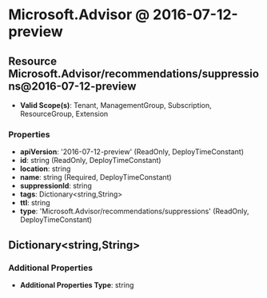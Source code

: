 # Microsoft.Advisor @ 2016-07-12-preview

## Resource Microsoft.Advisor/recommendations/suppressions@2016-07-12-preview
* **Valid Scope(s)**: Tenant, ManagementGroup, Subscription, ResourceGroup, Extension
### Properties
* **apiVersion**: '2016-07-12-preview' (ReadOnly, DeployTimeConstant)
* **id**: string (ReadOnly, DeployTimeConstant)
* **location**: string
* **name**: string (Required, DeployTimeConstant)
* **suppressionId**: string
* **tags**: Dictionary<string,String>
* **ttl**: string
* **type**: 'Microsoft.Advisor/recommendations/suppressions' (ReadOnly, DeployTimeConstant)

## Dictionary<string,String>
### Additional Properties
* **Additional Properties Type**: string

